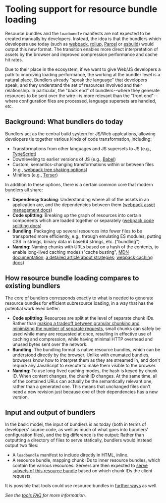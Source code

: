 # Tooling support for resource bundle loading

Resource bundles and the `loadbundle` manifests are not expected to be created manually by developers. Instead, the idea is that the bundlers which developers use today (such as [webpack](https://webpack.js.org/), [rollup](https://rollupjs.org/guide/en/), [Parcel](https://parceljs.org/) or [esbuild](https://esbuild.github.io/)) would output this new format. The transition enables more direct interpretation of assets by the browser and improved compression performance and cache hit rates.

Due to their place in the ecosystem, if we want to give Web/JS developers a path to improving loading performance, the working at the bundler level is a natural place. Bundlers already "speak the language" that developers speak, and they understand the set of resources involved and their relationship. In particular, the "back end" of bundlers--where they generate resources to be sent over the wire--is more relevant than the "front end"--where configuration files are processed, language supersets are handled, etc.

## Background: What bundlers do today

Bundlers act as the central build system for JS/Web applcations, allowing developers tie together various kinds of code transformation, including:
- Transformations from other languages and JS supersets to JS (e.g., [TypeScript](https://www.typescriptlang.org/))
- Downleveling to earlier versions of JS (e.g., [Babel](https://babeljs.io/))
- Custom, semantics-changing transformations within or between files (e.g., [webpack tree shaking options](https://webpack.js.org/guides/tree-shaking/))
- Minifiers (e.g., [Terser](https://terser.org/))

In addition to these options, there is a certain common core that modern bundlers all share:
- **Dependency tracking**: Understanding where all of the assets in an application are, and the dependencies between them ([webpack asset management docs](https://webpack.js.org/guides/asset-management/))
- **Code splitting**: Breaking up the graph of resources into certain components which are loaded together or separately ([webpack code splitting docs](https://webpack.js.org/guides/code-splitting/))
- **Bundling**: Packaging up several resources into fewer files to be transported more efficiently, e.g., through emulating ES modules, putting CSS in strings, binary data in base64 strings, etc. ("bundling")
- **Naming**: Naming chunks with URLs based on a hash of the contents, to enable long-lived caching modes ("cache busting", [MDN documentation](https://developer.mozilla.org/en-US/docs/Web/HTTP/Caching#revved_resources); [a detailed article about strategies](https://css-tricks.com/strategies-for-cache-busting-css/); [webpack caching docs](https://webpack.js.org/guides/caching/))

## How resource bundle loading compares to existing bundlers

The core of bundlers corresponds exactly to what is needed to generate resource bundles for efficient subresource loading, in a way that has the potential work even better:
- **Code splitting**: Resources are split at the level of separate chunk IDs. Rather than [making a tradeoff between granular chunking and minimizing the number of separate requests](https://web.dev/granular-chunking-nextjs/), small chunks can safely be used while many are requested at once, resulting in effective use of caching and compression, while having minimal HTTP overhead and unused bytes sent over the network.
- **Bundling**: The bundling format is native resource bundles, which can be understood directly by the browser. Unlike with enumated bundles, browsers know how to interpret them as they are streamed in, and don't require any JavaScript to execute to make them visible to the browser.
- **Naming**: To use long-lived caching modes, the hash is keyed by chunk ID. When content changes, the chunk ID changes. At the same time, all of the contained URLs can actually be the semantically relevant one, rather than a generated one. This means that unchanged files don't need a new revision just because one of their dependencies has a new version.

## Input and output of bundlers

In the basic model, the input of bundlers is as today (both in terms of developers' source code, as well as much of what goes into bundlers' configuration files), and the big difference is the output: Rather than outputting a directory of files to serve statically, bundlers would instead output two files:
- A `loadbundle` manifest to include directly in HTML, inline.
- A resource bundle, mapping chunk IDs to inner resource bundles, which contain the various resources. Servers are then expected to [serve subsets of this resource bundle](./subresource-loading-server.md) based on which chunk IDs the client requests.

It is possible that tools could use resource bundles in [further ways](./other-uses.md) as well.

*See the [tools FAQ](./faq.md#tools) for more information.*